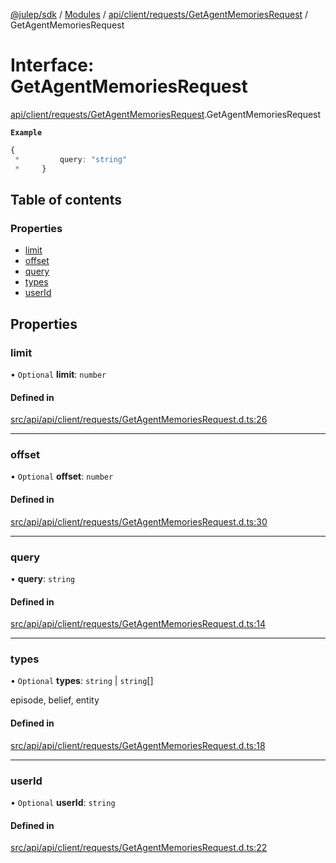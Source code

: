 [@julep/sdk](../README.md) / [Modules](../modules.md) / [api/client/requests/GetAgentMemoriesRequest](../modules/api_client_requests_GetAgentMemoriesRequest.md) / GetAgentMemoriesRequest

# Interface: GetAgentMemoriesRequest

[api/client/requests/GetAgentMemoriesRequest](../modules/api_client_requests_GetAgentMemoriesRequest.md).GetAgentMemoriesRequest

**`Example`**

```ts
{
 *         query: "string"
 *     }
```

## Table of contents

### Properties

- [limit](api_client_requests_GetAgentMemoriesRequest.GetAgentMemoriesRequest.md#limit)
- [offset](api_client_requests_GetAgentMemoriesRequest.GetAgentMemoriesRequest.md#offset)
- [query](api_client_requests_GetAgentMemoriesRequest.GetAgentMemoriesRequest.md#query)
- [types](api_client_requests_GetAgentMemoriesRequest.GetAgentMemoriesRequest.md#types)
- [userId](api_client_requests_GetAgentMemoriesRequest.GetAgentMemoriesRequest.md#userid)

## Properties

### limit

• `Optional` **limit**: `number`

#### Defined in

[src/api/api/client/requests/GetAgentMemoriesRequest.d.ts:26](https://github.com/julep-ai/samantha-monorepo/blob/9aefd53/sdks/js/src/api/api/client/requests/GetAgentMemoriesRequest.d.ts#L26)

___

### offset

• `Optional` **offset**: `number`

#### Defined in

[src/api/api/client/requests/GetAgentMemoriesRequest.d.ts:30](https://github.com/julep-ai/samantha-monorepo/blob/9aefd53/sdks/js/src/api/api/client/requests/GetAgentMemoriesRequest.d.ts#L30)

___

### query

• **query**: `string`

#### Defined in

[src/api/api/client/requests/GetAgentMemoriesRequest.d.ts:14](https://github.com/julep-ai/samantha-monorepo/blob/9aefd53/sdks/js/src/api/api/client/requests/GetAgentMemoriesRequest.d.ts#L14)

___

### types

• `Optional` **types**: `string` \| `string`[]

episode, belief, entity

#### Defined in

[src/api/api/client/requests/GetAgentMemoriesRequest.d.ts:18](https://github.com/julep-ai/samantha-monorepo/blob/9aefd53/sdks/js/src/api/api/client/requests/GetAgentMemoriesRequest.d.ts#L18)

___

### userId

• `Optional` **userId**: `string`

#### Defined in

[src/api/api/client/requests/GetAgentMemoriesRequest.d.ts:22](https://github.com/julep-ai/samantha-monorepo/blob/9aefd53/sdks/js/src/api/api/client/requests/GetAgentMemoriesRequest.d.ts#L22)
